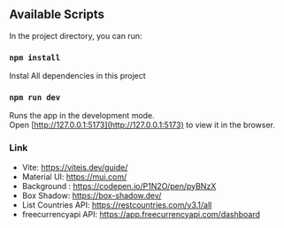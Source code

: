 

## Available Scripts

In the project directory, you can run:

### `npm install`

Instal All dependencies in this project

### `npm run dev`

Runs the app in the development mode.<br />
Open [http://127.0.0.1:5173](http://127.0.0.1:5173) to view it in the browser.

### Link

- Vite: https://vitejs.dev/guide/
- Material UI: https://mui.com/
- Background : https://codepen.io/P1N2O/pen/pyBNzX
- Box Shadow: https://box-shadow.dev/
- List Countries API: https://restcountries.com/v3.1/all
- freecurrencyapi API: https://app.freecurrencyapi.com/dashboard

